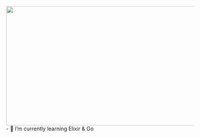 <img src="https://cutewallpaper.org/21/pixel-art-aesthetic/Japanese-Koi-Fish-Pixel-Art-Aesthetic-..gif" height="321" width="900">
- 🌱 I’m currently learning Elixir & Go
